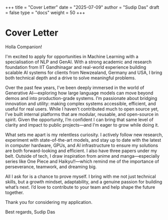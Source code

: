 +++
title = "Cover Letter"
date = "2025-07-09"
author = "Sudip Das"
draft = false
type = "docs"
weight = 50
+++

# Cover Letter

Holla Companion!

I'm excited to apply for opportunities in Machine Learning with a specialisation of NLP and GenAI. With a strong academic and research foundation from IIT Gandhinagar and real-world experience building scalable AI systems for clients from Newzealand, Germany and USA, I bring both technical depth and a drive to solve meaningful problems.

Over the past few years, I’ve been deeply immersed in the world of Generative AI—exploring how large language models can move beyond demos and into production-grade systems. I’m passionate about bridging innovation and utility: making complex systems accessible, efficient, and useful for real users. 
While I haven’t contributed much to open source yet, I’ve built internal platforms that are modular, reusable, and open-source in spirit. Given the opportunity, I’m confident I can bring that same level of clarity and impact to public projects—and I’m eager to grow while doing it.

What sets me apart is my relentless curiosity. I actively follow new research, experiment with state-of-the-art models, and stay up to date with the latest in computer hardware, GPUs, and AI infrastructure to ensure my solutions are both forward-looking and efficient. I also have three papers under my belt. Outside of tech, I draw inspiration from anime and manga—especially series like One Piece and Haikyu!!—which remind me of the importance of perseverance, teamwork, and dreaming big.

All I ask for is a chance to prove myself. I bring with me not just technical skills, but a growth mindset, adaptability, and a genuine passion for building what’s next. I’d love to contribute to your team and help shape the future together.

Thank you for considering my application.

Best regards,
Sudip Das

